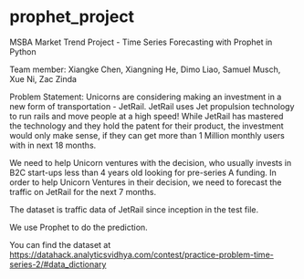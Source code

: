 # prophet_project
MSBA Market Trend Project - 
Time Series Forecasting with Prophet in Python

Team member: Xiangke Chen, Xiangning He, Dimo Liao, Samuel Musch, Xue Ni, Zac Zinda


Problem Statement:
Unicorns are considering making an investment in a new form of transportation - JetRail. JetRail uses Jet propulsion technology to run rails and move people at a high speed! While JetRail has mastered the technology and they hold the patent for their product, the investment would only make sense, if they can get more than 1 Million monthly users with in next 18 months.
 
We need to help Unicorn ventures with the decision, who usually invests in B2C start-ups less than 4 years old looking for pre-series A funding. In order to help Unicorn Ventures in their decision, we need to forecast the traffic on JetRail for the next 7 months. 

The dataset is traffic data of JetRail since inception in the test file.

We use Prophet to do the prediction.


You can find the dataset at 
https://datahack.analyticsvidhya.com/contest/practice-problem-time-series-2/#data_dictionary